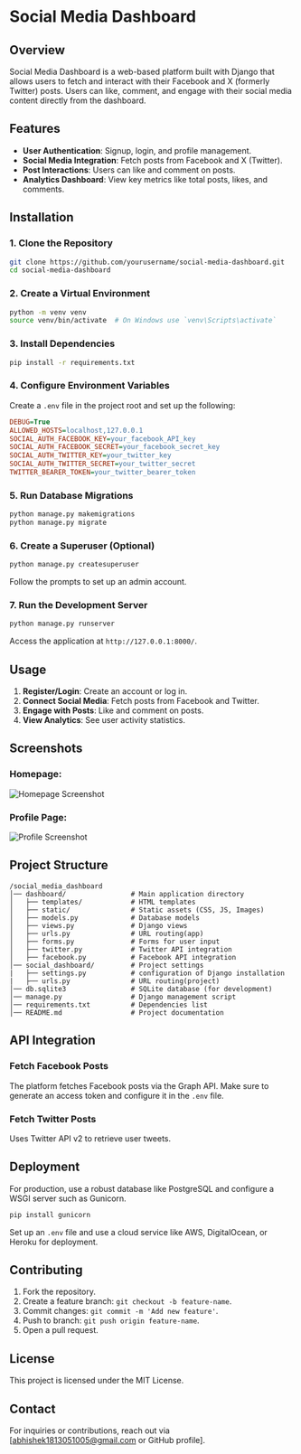 # Social Media Dashboard

## Overview
Social Media Dashboard is a web-based platform built with Django that allows users to fetch and interact with their Facebook and X (formerly Twitter) posts. Users can like, comment, and engage with their social media content directly from the dashboard.

## Features
- **User Authentication**: Signup, login, and profile management.
- **Social Media Integration**: Fetch posts from Facebook and X (Twitter).
- **Post Interactions**: Users can like and comment on posts.
- **Analytics Dashboard**: View key metrics like total posts, likes, and comments.

## Installation

### 1. Clone the Repository
```bash
git clone https://github.com/yourusername/social-media-dashboard.git
cd social-media-dashboard
```

### 2. Create a Virtual Environment
```bash
python -m venv venv
source venv/bin/activate  # On Windows use `venv\Scripts\activate`
```

### 3. Install Dependencies
```bash
pip install -r requirements.txt
```

### 4. Configure Environment Variables
Create a `.env` file in the project root and set up the following:
```ini
DEBUG=True
ALLOWED_HOSTS=localhost,127.0.0.1
SOCIAL_AUTH_FACEBOOK_KEY=your_facebook_API_key
SOCIAL_AUTH_FACEBOOK_SECRET=your_facebook_secret_key
SOCIAL_AUTH_TWITTER_KEY=your_twitter_key
SOCIAL_AUTH_TWITTER_SECRET=your_twitter_secret
TWITTER_BEARER_TOKEN=your_twitter_bearer_token
```

### 5. Run Database Migrations
```bash
python manage.py makemigrations
python manage.py migrate
```

### 6. Create a Superuser (Optional)
```bash
python manage.py createsuperuser
```
Follow the prompts to set up an admin account.

### 7. Run the Development Server
```bash
python manage.py runserver
```
Access the application at `http://127.0.0.1:8000/`.

## Usage
1. **Register/Login**: Create an account or log in.
2. **Connect Social Media**: Fetch posts from Facebook and Twitter.
3. **Engage with Posts**: Like and comment on posts.
4. **View Analytics**: See user activity statistics.

## Screenshots

### Homepage:
![Homepage Screenshot](screenshots/Screenshot01.png)

### Profile Page:
![Profile Screenshot](screenshots/Screenshot02.png)

## Project Structure
```
/social_media_dashboard
│── dashboard/                # Main application directory
│   ├── templates/            # HTML templates
│   ├── static/               # Static assets (CSS, JS, Images)
│   ├── models.py             # Database models
│   ├── views.py              # Django views
│   ├── urls.py               # URL routing(app)
│   ├── forms.py              # Forms for user input
│   ├── twitter.py            # Twitter API integration
│   ├── facebook.py           # Facebook API integration
│── social_dashboard/         # Project settings
|   ├── settings.py           # configuration of Django installation
|   ├── urls.py               # URL routing(project)
│── db.sqlite3                # SQLite database (for development)
│── manage.py                 # Django management script
│── requirements.txt          # Dependencies list
│── README.md                 # Project documentation
```

## API Integration
### Fetch Facebook Posts
The platform fetches Facebook posts via the Graph API. Make sure to generate an access token and configure it in the `.env` file.

### Fetch Twitter Posts
Uses Twitter API v2 to retrieve user tweets.

## Deployment
For production, use a robust database like PostgreSQL and configure a WSGI server such as Gunicorn.
```bash
pip install gunicorn
```
Set up an `.env` file and use a cloud service like AWS, DigitalOcean, or Heroku for deployment.

## Contributing
1. Fork the repository.
2. Create a feature branch: `git checkout -b feature-name`.
3. Commit changes: `git commit -m 'Add new feature'`.
4. Push to branch: `git push origin feature-name`.
5. Open a pull request.

## License
This project is licensed under the MIT License.

## Contact
For inquiries or contributions, reach out via [abhishek1813051005@gmail.com or GitHub profile].

